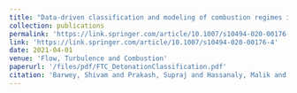 ```yaml
---
title: "Data-driven classification and modeling of combustion regimes in detonation waves"
collection: publications
permalink: 'https://link.springer.com/article/10.1007/s10494-020-00176-4'
link: 'https://link.springer.com/article/10.1007/s10494-020-00176-4'
date: 2021-04-01
venue: 'Flow, Turbulence and Combustion'
paperurl: '/files/pdf/FTC_DetonationClassification.pdf'
citation: 'Barwey, Shivam and Prakash, Supraj and Hassanaly, Malik and Raman, Venkat (2021). &quot; Data-driven classification and modeling of combustion regimes in detonation waves.&quot; <i>Flow, Turbulence and Combustion</i>. 106(4), 1065-1089.'
---
```

